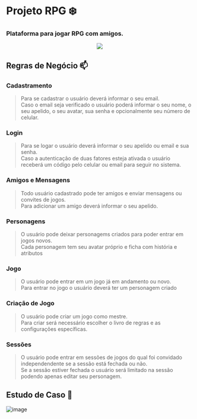 # Projeto RPG :snowflake: 

### Plataforma para jogar RPG com amigos.


<p align="center">
  <img src="https://media.tenor.com/i2AeJZKldpUAAAAC/pen-pen-evangelion.gif" />
</p>

## Regras de Negócio :mailbox:

### Cadastramento
> Para se cadastrar o usuário deverá informar o seu email.  
> Caso o email seja verificado o usuário poderá informar o seu nome, o seu apelido, o seu avatar, sua senha e opcionalmente seu número de celular.

### Login
> Para se logar o usuário deverá informar o seu apelido ou email e sua senha.  
Caso a autenticação de duas fatores esteja ativada o usuário receberá um código pelo celular ou email para seguir no sistema.

### Amigos e Mensagens
> Todo usuário cadastrado pode ter amigos e enviar mensagens ou convites de jogos.  
Para adicionar um amigo deverá informar o seu apelido.

### Personagens
> O usuário pode deixar personagems criados para poder entrar em jogos novos.  
Cada personagem tem seu avatar próprio e ficha com história e atributos

### Jogo
> O usuário pode entrar em um jogo já em andamento ou novo.   
Para entrar no jogo o usuário deverá ter um personagem criado

### Criação de Jogo
> O usuário pode criar um jogo como mestre.  
Para criar será necessário escolher o livro de regras e as configurações específicas.

### Sessões
> O usuário pode entrar em sessões de jogos do qual foi convidado independendente se a sessão está fechada ou não.   
Se a sessão estiver fechada o usuário será limitado na sessão podendo apenas editar seu personagem.

## Estudo de Caso :symbols:

![image](https://user-images.githubusercontent.com/86073233/209179978-bb23657a-1c26-4b5c-9465-fd0057764349.png)

